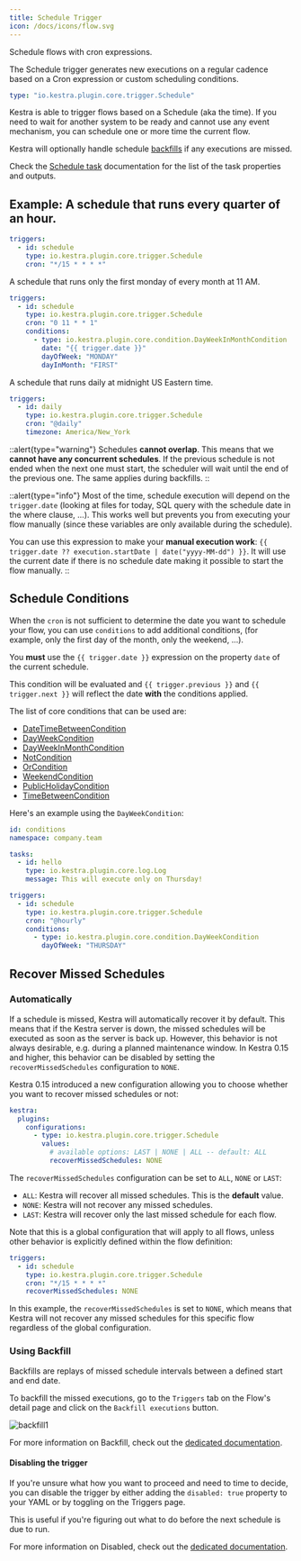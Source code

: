 ```yaml
---
title: Schedule Trigger
icon: /docs/icons/flow.svg
---
```


Schedule flows with cron expressions.

The Schedule trigger generates new executions on a regular cadence based on a Cron expression or custom scheduling conditions.

```yaml
type: "io.kestra.plugin.core.trigger.Schedule"
```

Kestra is able to trigger flows based on a Schedule (aka the time). If you need to wait for another system to be ready and cannot use any event mechanism, you can schedule one or more time the current flow.

Kestra will optionally handle schedule [backfills](/docs/concepts/backfill) if any executions are missed.

Check the [Schedule task](/plugins/core/triggers/io.kestra.plugin.core.trigger.Schedule) documentation for the list of the task properties and outputs.


## Example: A schedule that runs every quarter of an hour.

```yaml
triggers:
  - id: schedule
    type: io.kestra.plugin.core.trigger.Schedule
    cron: "*/15 * * * *"
```

A schedule that runs only the first monday of every month at 11 AM.

```yaml
triggers:
  - id: schedule
    type: io.kestra.plugin.core.trigger.Schedule
    cron: "0 11 * * 1"
    conditions:
      - type: io.kestra.plugin.core.condition.DayWeekInMonthCondition
        date: "{{ trigger.date }}"
        dayOfWeek: "MONDAY"
        dayInMonth: "FIRST"
```

A schedule that runs daily at midnight US Eastern time.

```yaml
triggers:
  - id: daily
    type: io.kestra.plugin.core.trigger.Schedule
    cron: "@daily"
    timezone: America/New_York
```

::alert{type="warning"}
Schedules **cannot overlap**. This means that we **cannot have any concurrent schedules**. If the previous schedule is not ended when the next one must start, the scheduler will wait until the end of the previous one. The same applies during backfills.
::

::alert{type="info"}
Most of the time, schedule execution will depend on the `trigger.date` (looking at files for today, SQL query with the schedule date in the where clause, ...). This works well but prevents you from executing your flow manually (since these variables are only available during the schedule).

You can use this expression to make your **manual execution work**: `{{ trigger.date ?? execution.startDate | date("yyyy-MM-dd") }}`. It will use the current date if there is no schedule date making it possible to start the flow manually.
::


## Schedule Conditions

When the `cron` is not sufficient to determine the date you want to schedule your flow, you can use `conditions` to add additional conditions, (for example, only the first day of the month, only the weekend, ...).

You **must** use the `{{ trigger.date }}` expression on the property `date` of the current schedule.

This condition will be evaluated and `{{ trigger.previous }}` and `{{ trigger.next }}` will reflect the date **with** the conditions applied.

The list of core conditions that can be used are:

 - [DateTimeBetweenCondition](/plugins/core/conditions/io.kestra.plugin.core.condition.DateTimeBetweenCondition)
 - [DayWeekCondition](/plugins/core/conditions/io.kestra.plugin.core.condition.DayWeekCondition)
 - [DayWeekInMonthCondition](/plugins/core/conditions/io.kestra.plugin.core.condition.DayWeekInMonthCondition)
 - [NotCondition](/plugins/core/conditions/io.kestra.plugin.core.condition.NotCondition)
 - [OrCondition](/plugins/core/conditions/io.kestra.plugin.core.condition.OrCondition)
 - [WeekendCondition](/plugins/core/conditions/io.kestra.plugin.core.condition.WeekendCondition)
 - [PublicHolidayCondition](/plugins/core/conditions/io.kestra.plugin.core.condition.publicholidaycondition)
 - [TimeBetweenCondition](/plugins/core/conditions/io.kestra.plugin.core.condition.timebetweencondition)

Here's an example using the `DayWeekCondition`:

```yaml
id: conditions
namespace: company.team

tasks:
  - id: hello
    type: io.kestra.plugin.core.log.Log
    message: This will execute only on Thursday!

triggers:
  - id: schedule
    type: io.kestra.plugin.core.trigger.Schedule
    cron: "@hourly"
    conditions:
      - type: io.kestra.plugin.core.condition.DayWeekCondition
        dayOfWeek: "THURSDAY"
```

## Recover Missed Schedules

### Automatically

If a schedule is missed, Kestra will automatically recover it by default. This means that if the Kestra server is down, the missed schedules will be executed as soon as the server is back up. However, this behavior is not always desirable, e.g. during a planned maintenance window. In Kestra 0.15 and higher, this behavior can be disabled by setting the `recoverMissedSchedules` configuration to `NONE`.

Kestra 0.15 introduced a new configuration allowing you to choose whether you want to recover missed schedules or not:

```yaml
kestra:
  plugins:
    configurations:
      - type: io.kestra.plugin.core.trigger.Schedule
        values:
          # available options: LAST | NONE | ALL -- default: ALL
          recoverMissedSchedules: NONE
```

The `recoverMissedSchedules` configuration can be set to `ALL`, `NONE` or `LAST`:
- `ALL`: Kestra will recover all missed schedules. This is the **default** value.
- `NONE`: Kestra will not recover any missed schedules.
- `LAST`: Kestra will recover only the last missed schedule for each flow.

Note that this is a global configuration that will apply to all flows, unless other behavior is explicitly defined within the flow definition:

```yaml
triggers:
  - id: schedule
    type: io.kestra.plugin.core.trigger.Schedule
    cron: "*/15 * * * *"
    recoverMissedSchedules: NONE
```

In this example, the `recoverMissedSchedules` is set to `NONE`, which means that Kestra will not recover any missed schedules for this specific flow regardless of the global configuration.

### Using Backfill

Backfills are replays of missed schedule intervals between a defined start and end date. 

To backfill the missed executions, go to the `Triggers` tab on the Flow's detail page and click on the `Backfill executions` button.

![backfill1](/docs/workflow-components/backfill1.png) 

For more information on Backfill, check out the [dedicated documentation](../../05.concepts/08.backfill.md).

#### Disabling the trigger

If you're unsure what how you want to proceed and need to time to decide, you can disable the trigger by either adding the `disabled: true` property to your YAML or by toggling on the Triggers page.

This is useful if you're figuring out what to do before the next schedule is due to run.

For more information on Disabled, check out the [dedicated documentation](../17.disabled.md).
